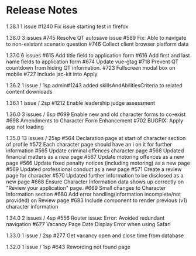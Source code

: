 # Release Notes #

1.38.1
1 issue
 #1240 Fix issue starting test in firefox

1.38.0
3 issues
 #745 Resolve QT autosave issue
 #589 Fix: Able to navigate to non-existant scenario question
 #746 Collect client browser platform data

1.37.0
6 issues
 #615 Add title field to application form
 #616 Add first and last name fields to application form
 #674 Update vue-gtag
 #718 Prevent QT countdown from hiding QT information.
 #723 Fullscreen modal box on mobile
 #727 Include jac-kit into Apply

1.36.2
1 issue / 1sp
 admin#1243 added skillsAndAbilitiesCriteria to related content downloads

1.36.1
1 issue / 2sp
 #1212 Enable leadership judge assessment

 1.36.0
 3 issues / 6sp
 #699 Enable new and old character forms to co-exist
 #698 Amendments to Character Form Enhancement
 #702 BUGFIX: Apply app not loading

 1.35.0
 13 issues / 25sp
 #564 Declaration page at start of character section of profile
 #572 Each character page should have an i on it for further information
 #565 Update criminal offences character page
 #568 Updated financial matters as a new page
 #567 Update motoring offences as a new page
 #566 Update fixed penalty notices (including motoring) as a new page
 #569 Updated professional conduct as a new page
 #571 Create a review page for character
 #570 Updated further information to be disclosed as a new page
 #668 Ensure Character Information data shows up correctly on "Review your application" page.
 #669 Small changes to Character Information section
 #680 Add error handling(information incomplete/not provided) on Review page
 #683 Include component to render previous (v1) character information

1.34.0
2 issues / 4sp
 #556 Router issue: Error: Avoided redundant navigation
 #677 Vacancy Page Date Display Error when using Safari

1.33.0
1 issue / 2sp
 #277 Get vacancy open and close time from database

1.32.0
1 issue / 1sp
 #643 Rewording not found page


